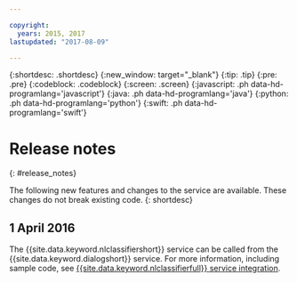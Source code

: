 ```yaml
---

copyright:
  years: 2015, 2017
lastupdated: "2017-08-09"

---
```


{:shortdesc: .shortdesc}
{:new_window: target="_blank"}
{:tip: .tip}
{:pre: .pre}
{:codeblock: .codeblock}
{:screen: .screen}
{:javascript: .ph data-hd-programlang='javascript'}
{:java: .ph data-hd-programlang='java'}
{:python: .ph data-hd-programlang='python'}
{:swift: .ph data-hd-programlang='swift'}

# Release notes
{: #release_notes}

The following new features and changes to the service are available. These changes do not break existing code.
{: shortdesc}

## 1 April 2016

The {{site.data.keyword.nlclassifiershort}} service can be called from the {{site.data.keyword.dialogshort}} service. For more information, including sample code, see [{{site.data.keyword.nlclassifierfull}} service integration](/docs/services/dialog/nlc-integration.html#nlc-integration).
